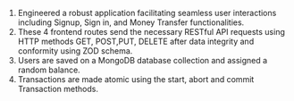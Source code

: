  1. Engineered a robust application facilitating seamless user interactions including Signup, Sign in, and Money Transfer functionalities. 
 2. These 4 frontend routes send the necessary RESTful API requests using HTTP methods GET, POST,PUT, DELETE after data integrity and conformity using ZOD schema.
 3. Users are saved on a MongoDB database collection and assigned a random balance.
 4. Transactions are made atomic using the start, abort and commit Transaction methods.
